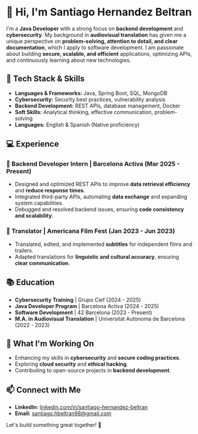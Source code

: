 # 👋 Hi, I'm Santiago Hernandez Beltran

I'm a **Java Developer** with a strong focus on **backend development** and **cybersecurity**. My background in **audiovisual translation** has given me a unique perspective on **problem-solving, attention to detail, and clear documentation**, which I apply to software development. I am passionate about building **secure, scalable, and efficient** applications, optimizing APIs, and continuously learning about new technologies.

## 🚀 Tech Stack & Skills

- **Languages & Frameworks:** Java, Spring Boot, SQL, MongoDB
- **Cybersecurity:** Security best practices, vulnerability analysis
- **Backend Development:** REST APIs, database management, Docker
- **Soft Skills:** Analytical thinking, effective communication, problem-solving
- **Languages:** English & Spanish (Native proficiency)

## 💻 Experience

### 🔹 Backend Developer Intern | Barcelona Activa (Mar 2025 - Present)
- Designed and optimized REST APIs to improve **data retrieval efficiency** and **reduce response times**.
- Integrated third-party APIs, automating **data exchange** and expanding system capabilities.
- Debugged and resolved backend issues, ensuring **code consistency and scalability**.

### 🔹 Translator | Americana Film Fest (Jan 2023 - Jun 2023)
- Translated, edited, and implemented **subtitles** for independent films and trailers.
- Adapted translations for **linguistic and cultural accuracy**, ensuring **clear communication**.

## 📚 Education
- **Cybersecurity Training** | Grupo Cief (2024 - 2025)
- **Java Developer Program** | Barcelona Activa (2024 - 2025)
- **Software Development** | 42 Barcelona (2023 - Present)
- **M.A. in Audiovisual Translation** | Universitat Autònoma de Barcelona (2022 - 2023)

## 🎯 What I'm Working On
- Enhancing my skills in **cybersecurity** and **secure coding practices**.
- Exploring **cloud security** and **ethical hacking**.
- Contributing to open-source projects in **backend development**.

## 📫 Connect with Me
- **LinkedIn:** [linkedin.com/in/santiago-hernandez-beltran](#)
- **Email:** santiago.hbeltran98@gmail.com

Let's build something great together! 🚀

